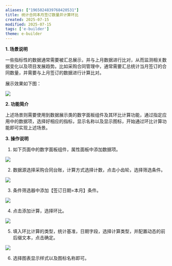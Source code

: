 ```yaml
---
aliases: ["1965024839768420531"]
title: 统计合同本月签订数量并计算环比
created: 2025-07-15
modified: 2025-07-15
tags: ['e-builder']
theme: e-builder
---
```


**1. 场景说明**

一些指标性的数据通常需要被汇总展示，并与上月数据进行比对，从而监测相关数据变化以及项目发展趋势。比如采购合同管理中，通常需要汇总统计当月签订的合同数量，并需要与上月签订的数据进行计算比对。

展示效果如下图：

![](https://myhelpdoc.oss-cn-heyuan.aliyuncs.com/mdimages/985627861c7b2778bbd32529dfe8eb16.jpg)

**2. **功**能简介**

上述场景则需要使用到数据展示类的数字面板组件及其环比计算功能，通过指定应用中的数据项，选择好相应的指标，显示名称以及显示图标，开始通过环比计算功能即可实现上述场景。

**3. 操作说明**

1. 如下页面中的数字面板组件，属性面板中添加数据项。

![](https://myhelpdoc.oss-cn-heyuan.aliyuncs.com/mdimages/00301e8e4be1fde86ec468f228737801.jpg)

2. 数据源选择采购合同台账，计算方式选择计数，点击小齿轮，选择筛选条件。

![](https://myhelpdoc.oss-cn-heyuan.aliyuncs.com/mdimages/0303a505f4d6a97e24f8c13a71793493.jpg)

3. 条件筛选器中添加【签订日期=本月】条件。

![](https://myhelpdoc.oss-cn-heyuan.aliyuncs.com/mdimages/1e5e55846eb706bf0dc6f44af7c76312.jpg)

4. 点击添加计算，选择环比。

![](https://myhelpdoc.oss-cn-heyuan.aliyuncs.com/mdimages/110d7edd78e9e6f628486a6e62678a6e.jpg)

5. 填入环比计算的类型，统计基准，日期字段，选择计算类型，并配置动态的前后缀文本，点击确定。

![](https://myhelpdoc.oss-cn-heyuan.aliyuncs.com/mdimages/6da729f82ee5e1bac0a90b5d7d6ccbb7.jpg)

6. 选择图表显示样式以及图标名称即可。

